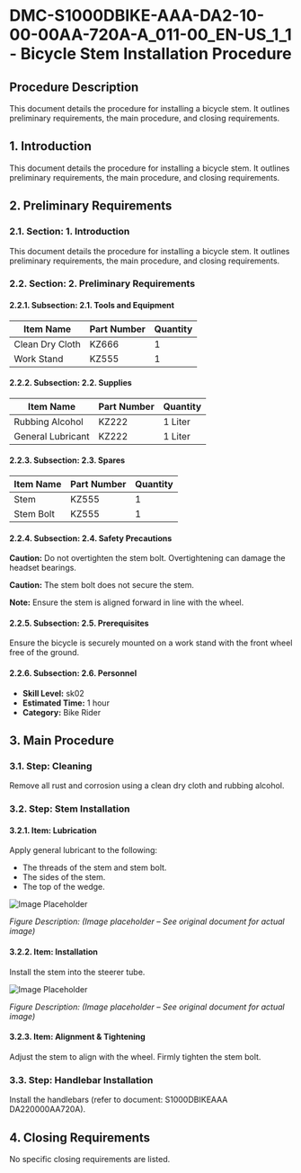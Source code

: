 # DMC-S1000DBIKE-AAA-DA2-10-00-00AA-720A-A_011-00_EN-US_1_1 - Bicycle Stem Installation Procedure

## Procedure Description

This document details the procedure for installing a bicycle stem. It outlines preliminary requirements, the main procedure, and closing requirements.

## 1. Introduction

This document details the procedure for installing a bicycle stem. It outlines preliminary requirements, the main procedure, and closing requirements.

## 2. Preliminary Requirements

### 2.1. Section: 1. Introduction

This document details the procedure for installing a bicycle stem. It outlines preliminary requirements, the main procedure, and closing requirements.

### 2.2. Section: 2. Preliminary Requirements

#### 2.2.1. Subsection: 2.1. Tools and Equipment

| Item Name      | Part Number | Quantity |
|----------------|-------------|----------|
| Clean Dry Cloth | KZ666       | 1        |
| Work Stand     | KZ555       | 1        |

#### 2.2.2. Subsection: 2.2. Supplies

| Item Name      | Part Number | Quantity |
|----------------|-------------|----------|
| Rubbing Alcohol | KZ222       | 1 Liter  |
| General Lubricant| KZ222       | 1 Liter  |

#### 2.2.3. Subsection: 2.3. Spares

| Item Name  | Part Number | Quantity |
|------------|-------------|----------|
| Stem       | KZ555       | 1        |
| Stem Bolt  | KZ555       | 1        |

#### 2.2.4. Subsection: 2.4. Safety Precautions

**Caution:** Do not overtighten the stem bolt. Overtightening can damage the headset bearings.

**Caution:** The stem bolt does not secure the stem.

**Note:** Ensure the stem is aligned forward in line with the wheel.

#### 2.2.5. Subsection: 2.5. Prerequisites

Ensure the bicycle is securely mounted on a work stand with the front wheel free of the ground.

#### 2.2.6. Subsection: 2.6. Personnel

*   **Skill Level:** sk02
*   **Estimated Time:** 1 hour
*   **Category:** Bike Rider

## 3. Main Procedure

### 3.1. Step: Cleaning

Remove all rust and corrosion using a clean dry cloth and rubbing alcohol.

### 3.2. Step: Stem Installation

#### 3.2.1. Item: Lubrication

Apply general lubricant to the following:

*   The threads of the stem and stem bolt.
*   The sides of the stem.
*   The top of the wedge.

![Image Placeholder](data:image/png;base64,iVBORw0KGgoAAAANSUhEUgAAAAEAAAABCAQAAAC1HAwCAAAAC0lEQVR42mNkYAAAAAYAAj/U0AAAAASUVORK5CYII=)

*Figure Description: (Image placeholder – See original document for actual image)*

#### 3.2.2. Item: Installation

Install the stem into the steerer tube.

![Image Placeholder](data:image/png;base64,iVBORw0KGgoAAAANSUhEUgAAAAEAAAABCAQAAAC1HAwCAAAAC0lEQVR42mNkYAAAAAYAAj/U0AAAAASUVORK5CYII=)

*Figure Description: (Image placeholder – See original document for actual image)*

#### 3.2.3. Item: Alignment & Tightening

Adjust the stem to align with the wheel. Firmly tighten the stem bolt.

### 3.3. Step: Handlebar Installation

Install the handlebars (refer to document: <xref href="data:text/plain;base64,S1000DBIKEAAA DA220000AA720A" format="text">S1000DBIKEAAA DA220000AA720A</xref>).

## 4. Closing Requirements

No specific closing requirements are listed.